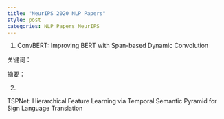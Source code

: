 ```yaml
---
title: "NeurIPS 2020 NLP Papers"
style: post
categories: NLP Papers NeurIPS
---
```


1. ConvBERT: Improving BERT with Span-based Dynamic Convolution

关键词：

摘要：

2.

TSPNet: Hierarchical Feature Learning via Temporal Semantic Pyramid for Sign Language Translation

